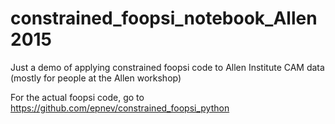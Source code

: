 # constrained_foopsi_notebook_Allen2015
Just a demo of applying constrained foopsi code to Allen Institute CAM data (mostly for people at the Allen workshop)

For the actual foopsi code, go to https://github.com/epnev/constrained_foopsi_python
